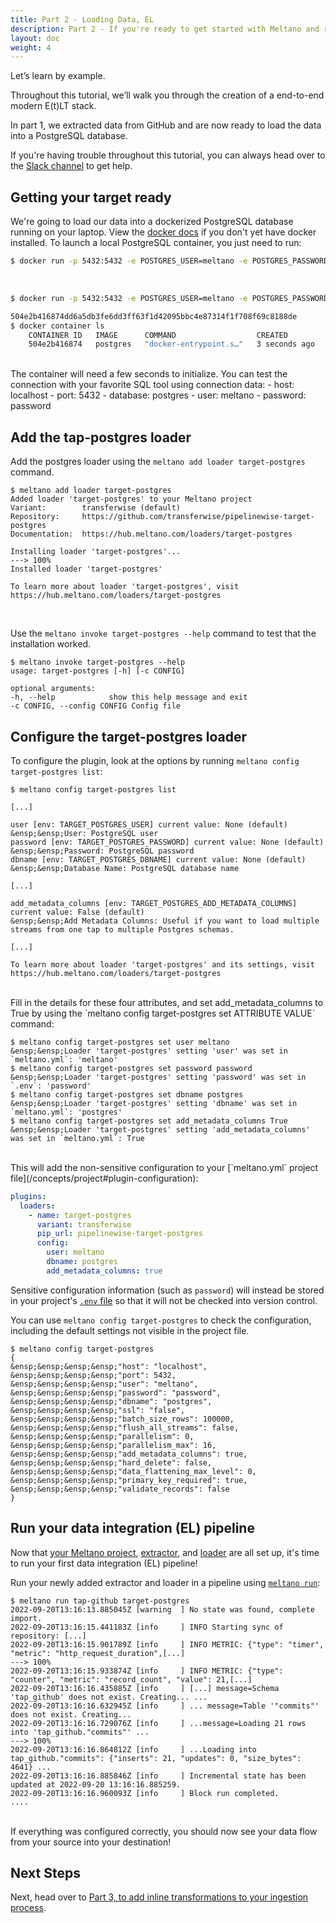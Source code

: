 ```yaml
---
title: Part 2 - Loading Data, EL
description: Part 2 - If you're ready to get started with Meltano and run an EL[T] pipeline with a data source and destination of your choosing, you've come to the right place!
layout: doc
weight: 4
---
```



Let’s learn by example.

Throughout this tutorial, we’ll walk you through the creation of a end-to-end modern E(t)LT stack.

In part 1, we extracted data from GitHub and are now ready to load the data into a PostgreSQL database.

<div class="notification is-success">
    <p>If you're having trouble throughout this tutorial, you can always head over to the <a href="https://meltano.com/slack">Slack channel</a> to get help.</p>
</div>

## Getting your target ready
We're going to load our data into a dockerized PostgreSQL database running on your laptop. View the [docker docs](https://docs.docker.com/get-docker/) if you don't yet have docker installed. To launch a local PostgreSQL container, you just need to run:

```bash
$ docker run -p 5432:5432 -e POSTGRES_USER=meltano -e POSTGRES_PASSWORD=password -d postgres
```
<br />
<div class="termy">

```bash
$ docker run -p 5432:5432 -e POSTGRES_USER=meltano -e POSTGRES_PASSWORD=password -d postgres

504e2b416874dd6a5db3fe6dd3ff63f1d42095bbc4e87314f1f708f69c8188de
$ docker container ls
    CONTAINER ID   IMAGE      COMMAND                  CREATED         STATUS         PORTS                    NAMES
    504e2b416874   postgres   "docker-entrypoint.s…"   3 seconds ago   Up 3 seconds   0.0.0.0:5432->5432/tcp   kind_rosalind
```
</div>
<br />
The container will need a few seconds to initialize. You can test the connection with your favorite SQL tool using connection data:
- host: localhost
- port: 5432
- database: postgres
- user: meltano
- password: password

## Add the tap-postgres loader
Add the postgres loader using the `meltano add loader target-postgres` command.

<div class="termy">

```console
$ meltano add loader target-postgres
Added loader 'target-postgres' to your Meltano project
Variant:        transferwise (default)
Repository:     https://github.com/transferwise/pipelinewise-target-postgres
Documentation:  https://hub.meltano.com/loaders/target-postgres

Installing loader 'target-postgres'...
---> 100%
Installed loader 'target-postgres'

To learn more about loader 'target-postgres', visit https://hub.meltano.com/loaders/target-postgres
```
</div>
<br />

Use the ```meltano invoke target-postgres --help``` command to test that the installation worked.
<div class="termy">

```console
$ meltano invoke target-postgres --help
usage: target-postgres [-h] [-c CONFIG]

optional arguments:
-h, --help            show this help message and exit
-c CONFIG, --config CONFIG Config file
```
</div>

## Configure the target-postgres loader
To configure the plugin, look at the options by running ```meltano config target-postgres list```:


<div class="termy">

```console
$ meltano config target-postgres list

[...]

user [env: TARGET_POSTGRES_USER] current value: None (default)
&ensp;&ensp;User: PostgreSQL user
password [env: TARGET_POSTGRES_PASSWORD] current value: None (default)
&ensp;&ensp;Password: PostgreSQL password
dbname [env: TARGET_POSTGRES_DBNAME] current value: None (default)
&ensp;&ensp;Database Name: PostgreSQL database name

[...]

add_metadata_columns [env: TARGET_POSTGRES_ADD_METADATA_COLUMNS] current value: False (default)
&ensp;&ensp;Add Metadata Columns: Useful if you want to load multiple streams from one tap to multiple Postgres schemas.

[...]

To learn more about loader 'target-postgres' and its settings, visit https://hub.meltano.com/loaders/target-postgres
```
</div>
<br />
Fill in the details for these four attributes, and set add_metadata_columns to True by using the `meltano config target-postgres set ATTRIBUTE VALUE` command:

 <div class="termy">

```console
$ meltano config target-postgres set user meltano
&ensp;&ensp;Loader 'target-postgres' setting 'user' was set in `meltano.yml`: 'meltano'
$ meltano config target-postgres set password password
&ensp;&ensp;Loader 'target-postgres' setting 'password' was set in `.env`: 'password'
$ meltano config target-postgres set dbname postgres
&ensp;&ensp;Loader 'target-postgres' setting 'dbname' was set in `meltano.yml`: 'postgres'
$ meltano config target-postgres set add_metadata_columns True
&ensp;&ensp;Loader 'target-postgres' setting 'add_metadata_columns' was set in `meltano.yml`: True
```
</div>
<br />
This will add the non-sensitive configuration to your [`meltano.yml` project file](/concepts/project#plugin-configuration):

   ```yml
   plugins:
     loaders:
       - name: target-postgres
         variant: transferwise
         pip_url: pipelinewise-target-postgres
         config:
           user: meltano
           dbname: postgres
           add_metadata_columns: true
   ```

Sensitive configuration information (such as `password`) will instead be stored in your project's [`.env` file](/concepts/project#env) so that it will not be checked into version control.

You can use `meltano config target-postgres` to check the configuration, including the default settings not visible in the project file.
 <div class="termy">

```console
$ meltano config target-postgres
{
&ensp;&ensp;&ensp;&ensp;"host": "localhost",
&ensp;&ensp;&ensp;&ensp;"port": 5432,
&ensp;&ensp;&ensp;&ensp;"user": "meltano",
&ensp;&ensp;&ensp;&ensp;"password": "password",
&ensp;&ensp;&ensp;&ensp;"dbname": "postgres",
&ensp;&ensp;&ensp;&ensp;"ssl": "false",
&ensp;&ensp;&ensp;&ensp;"batch_size_rows": 100000,
&ensp;&ensp;&ensp;&ensp;"flush_all_streams": false,
&ensp;&ensp;&ensp;&ensp;"parallelism": 0,
&ensp;&ensp;&ensp;&ensp;"parallelism_max": 16,
&ensp;&ensp;&ensp;&ensp;"add_metadata_columns": true,
&ensp;&ensp;&ensp;&ensp;"hard_delete": false,
&ensp;&ensp;&ensp;&ensp;"data_flattening_max_level": 0,
&ensp;&ensp;&ensp;&ensp;"primary_key_required": true,
&ensp;&ensp;&ensp;&ensp;"validate_records": false
}
```
</div>

## Run your data integration (EL) pipeline

Now that [your Meltano project](#create-your-meltano-project), [extractor](#add-an-extractor-to-pull-data-from-a-source), and [loader](#add-a-loader-to-send-data-to-a-destination) are all set up, it's time to run your first data integration (EL) pipeline!

Run your newly added extractor and loader in a pipeline using [`meltano run`](/reference/command-line-interface#run):

<div class="termy">

```console
$ meltano run tap-github target-postgres
2022-09-20T13:16:13.885045Z [warning  ] No state was found, complete import.
2022-09-20T13:16:15.441183Z [info     ] INFO Starting sync of repository: [...]
2022-09-20T13:16:15.901789Z [info     ] INFO METRIC: {"type": "timer", "metric": "http_request_duration",[...]
---> 100%
2022-09-20T13:16:15.933874Z [info     ] INFO METRIC: {"type": "counter", "metric": "record_count", "value": 21,[...]
2022-09-20T13:16:16.435885Z [info     ] [...] message=Schema 'tap_github' does not exist. Creating... ...
2022-09-20T13:16:16.632945Z [info     ] ... message=Table '"commits"' does not exist. Creating...
2022-09-20T13:16:16.729076Z [info     ] ...message=Loading 21 rows into 'tap_github."commits"' ...
---> 100%
2022-09-20T13:16:16.864812Z [info     ] ...Loading into tap_github."commits": {"inserts": 21, "updates": 0, "size_bytes": 4641} ...
2022-09-20T13:16:16.885846Z [info     ] Incremental state has been updated at 2022-09-20 13:16:16.885259.
2022-09-20T13:16:16.960093Z [info     ] Block run completed.           ....
```
</div>
<br />
If everything was configured correctly, you should now see your data flow from your source into your destination!

## Next Steps

Next, head over to [Part 3, to add inline transformations to your ingestion process](/getting-started/part3).

<script src="/js/termynal.js"></script>
<script src="/js/termy_custom.js"></script>
